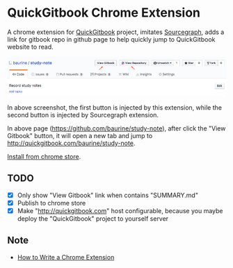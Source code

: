 # QuickGitbook Chrome Extension

A chrome extension for [QuickGitbook](https://github.com/baurine/quick-gitbook) project, imitates [Sourcegraph](https://about.sourcegraph.com/), adds a link for gitbook repo in github page to help quickly jump to QuickGitbook website to read.

![](./art/quick-gitbook-chrome-extension.png)

In above screenshot, the first button is injected by this extension, while the second button is injected by Sourcegraph extension.

In above page (<https://github.com/baurine/study-note>), after click the "View Gitbook" button, it will open a new tab and jump to <http://quickgitbook.com/baurine/study-note>.

[Install from chrome store](https://chrome.google.com/webstore/detail/quickgitbook-for-github/ebmjhcmlkbgbllcpkhokokjgchpoepfj).

## TODO

- [x] Only show "View Gitbook" link when contains "SUMMARY.md"
- [x] Publish to chrome store
- [x] Make "http://quickgitbook.com" host configurable, because you maybe deploy the "QuickGitbook" project to yourself server

## Note

- [How to Write a Chrome Extension](./note/how-to-write-a-chrome-extension.md)
